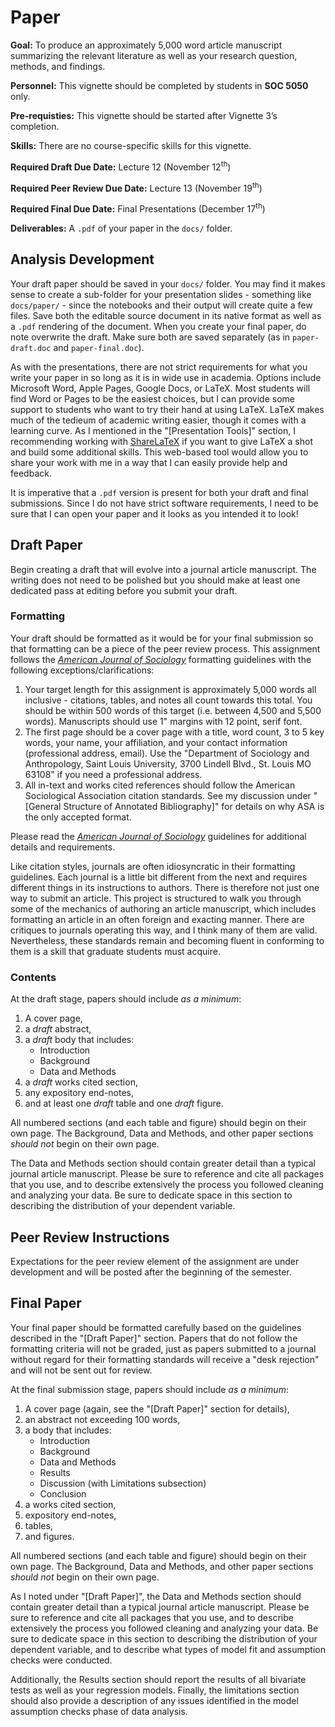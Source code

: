 # Paper

<div class="rmdgoal">
<p><strong>Goal:</strong> To produce an approximately 5,000 word article manuscript summarizing the relevant literature as well as your research question, methods, and findings.</p>
</div>

<div class="rmdpersonnel">
<p><strong>Personnel:</strong> This vignette should be completed by students in <strong>SOC 5050</strong> only.</p>
</div>

<div class="rmdpre">
<p><strong>Pre-requisties:</strong> This vignette should be started after Vignette 3’s completion.</p>
</div>

<div class="rmdskills">
<p><strong>Skills:</strong> There are no course-specific skills for this vignette.</p>
</div>

<div class="rmddue">
<p><strong>Required Draft Due Date:</strong> Lecture 12 (November 12<sup>th</sup>)</p>
<p><strong>Required Peer Review Due Date:</strong> Lecture 13 (November 19<sup>th</sup>)</p>
<p><strong>Required Final Due Date:</strong> Final Presentations (December 17<sup>th</sup>)</p>
</div>

<div class="rmddeliver">
<p><strong>Deliverables:</strong> A <code>.pdf</code> of your paper in the <code>docs/</code> folder.</p>
</div>

## Analysis Development

Your draft paper should be saved in your `docs/` folder. You may find it makes sense to create a sub-folder for your presentation slides - something like `docs/paper/` - since the notebooks and their output will create quite a few files. Save both the editable source document in its native format as well as a `.pdf` rendering of the document. When you create your final paper, do note overwrite the draft. Make sure both are saved separately (as in `paper-draft.doc` and `paper-final.doc`).

As with the presentations, there are not strict requirements for what you write your paper in so long as it is in wide use in academia. Options include Microsoft Word, Apple Pages, Google Docs, or LaTeX. Most students will find Word or Pages to be the easiest choices, but I can provide some support to students who want to try their hand at using LaTeX. LaTeX makes much of the tedieum of academic writing easier, though it comes with a learning curve. As I mentioned in the "[Presentation Tools]" section, I recommending working with <a href="http://sharelatex.com" target="_blank">ShareLaTeX</a> if you want to give LaTeX a shot and build some additional skills. This web-based tool would allow you to share your work with me in a way that I can easily provide help and feedback.

<div class="rmdwarning">
<p>It is imperative that a <code>.pdf</code> version is present for both your draft and final submissions. Since I do not have strict software requirements, I need to be sure that I can open your paper and it looks as you intended it to look!</p>
</div>

## Draft Paper
Begin creating a draft that will evolve into a journal article manuscript. The writing does not need to be polished but you should make at least one dedicated pass at editing before you submit your draft.

### Formatting

Your draft should be formatted as it would be for your final submission so that formatting can be a piece of the peer review process. This assignment follows the *<a href="https://www.journals.uchicago.edu/journals/ajs/instruct" target="_blank">American Journal of Sociology</a>* formatting guidelines with the following exceptions/clarifications:

1. Your target length for this assignment is approximately 5,000 words all inclusive - citations, tables, and notes all count towards this total. You should be within 500 words of this target (i.e. between 4,500 and 5,500 words). Manuscripts should use 1" margins with 12 point, serif font.
2. The first page should be a cover page with a title, word count, 3 to 5 key words, your name, your affiliation, and your contact information (professional address, email). Use the "Department of Sociology and Anthropology, Saint Louis University, 3700 Lindell Blvd., St. Louis MO 63108" if you need a professional address.
3. All in-text and works cited references should follow the American Sociological Association citation standards. See my discussion under "[General Structure of Annotated Bibliography]" for details on why ASA is the only accepted format.

Please read the *<a href="https://www.journals.uchicago.edu/journals/ajs/instruct" target="_blank">American Journal of Sociology</a>* guidelines for additional details and requirements.

Like citation styles, journals are often idiosyncratic in their formatting guidelines. Each journal is a little bit different from the next and requires different things in its instructions to authors. There is therefore not just one way to submit an article. This project is structured to walk you through some of the mechanics of authoring an article manuscript, which includes formatting an article in an often foreign and exacting manner. There are critiques to journals operating this way, and I think many of them are valid. Nevertheless, these standards remain and becoming fluent in conforming to them is a skill that graduate students must acquire.

### Contents

At the draft stage, papers should include _as a minimum_:

1. A cover page,
2. a *draft* abstract,
3. a *draft* body that includes:
    * Introduction
    * Background
    * Data and Methods
4. a *draft* works cited section,
5. any expository end-notes,
6. and at least one *draft* table and one *draft* figure.

All numbered sections (and each table and figure) should begin on their own page. The Background, Data and Methods, and other paper sections _should not_ begin on their own page.

The Data and Methods section should contain greater detail than a typical journal article manuscript. Please be sure to reference and cite all packages that you use, and to describe extensively the process you followed cleaning and analyzing your data. Be sure to dedicate space in this section to describing the distribution of your dependent variable.

## Peer Review Instructions

<div class="rmdwarning">
<p>Expectations for the peer review element of the assignment are under development and will be posted after the beginning of the semester.</p>
</div>

## Final Paper

Your final paper should be formatted carefully based on the guidelines described in the "[Draft Paper]" section. Papers that do not follow the formatting criteria will not be graded, just as papers submitted to a journal without regard for their formatting standards will receive a "desk rejection" and will not be sent out for review.

At the final submission stage, papers should include _as a minimum_:

1. A cover page (again, see the "[Draft Paper]" section for details),
2. an abstract not exceeding 100 words,
3. a body that includes:
    * Introduction
    * Background
    * Data and Methods
    * Results
    * Discussion (with Limitations subsection)
    * Conclusion
4. a works cited section,
5. expository end-notes,
6. tables,
7. and figures.

All numbered sections (and each table and figure) should begin on their own page. The Background, Data and Methods, and other paper sections _should not_ begin on their own page.

As I noted under "[Draft Paper]", the Data and Methods section should contain greater detail than a typical journal article manuscript. Please be sure to reference and cite all packages that you use, and to describe extensively the process you followed cleaning and analyzing your data. Be sure to dedicate space in this section to describing the distribution of your dependent variable, and to describe what types of model fit and assumption checks were conducted.

Additionally, the Results section should report the results of all bivariate tests as well as your regression models. Finally, the limitations section should also provide a description of any issues identified in the model assumption checks phase of data analysis.
